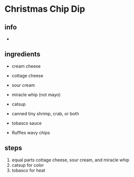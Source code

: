 # Christmas Chip Dip

## info  
*   

## ingredients
* cream cheese
* cottage cheese
* sour cream
* miracle whip (not mayo)
* catsup
* canned tiny shrimp, crab, or both
* tobasco sauce

* Ruffles wavy chips


## steps  
1. equal parts cottage cheese, sour cream, and miracle whip
2. catsup for color
3. tobasco for heat
